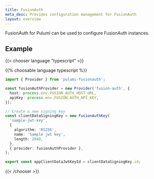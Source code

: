 ```yaml
---
title: FusionAuth
meta_desc: Provides configuration management for FusionAuth
layout: overview
---
```


FusionAuth for Pulumi can be used to configure FusionAuth instances.

## Example

{{< chooser language "typescript" >}}

{{% choosable language typescript %}}

```typescript
import { Provider } from 'pulumi-fusionauth';

const fusionAuthProvider = new Provider('fusion-auth', {
  host: process.env.FUSION_AUTH_HOST_URL,
  apiKey: process.env.FUSION_AUTH_API_KEY,
});

// Create a new signing key
const clientDataSigningKey = new FusionAuthKey(
  'sample-jwt-key',
  {
    algorithm: 'RS256',
    name: 'Sample jwt key',
    length: 2048,
  },
  { provider: fusionAuthProvider },
);

export const appClientDataJwtKeyId = clientDataSigningKey.id;
```

{{< /chooser >}}
